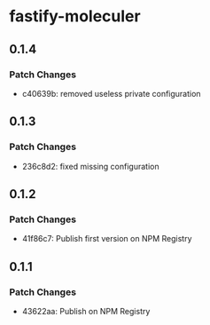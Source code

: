 # fastify-moleculer

## 0.1.4

### Patch Changes

- c40639b: removed useless private configuration

## 0.1.3

### Patch Changes

- 236c8d2: fixed missing configuration

## 0.1.2

### Patch Changes

- 41f86c7: Publish first version on NPM Registry

## 0.1.1

### Patch Changes

- 43622aa: Publish on NPM Registry
